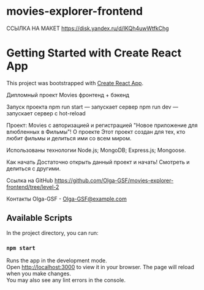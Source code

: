 # movies-explorer-frontend

ССЫЛКА НА МАКЕТ https://disk.yandex.ru/d/IKQh4uwWtfkChg

# Getting Started with Create React App
This project was bootstrapped with [Create React App](https://github.com/facebook/create-react-app).

Дипломный проект Movies фронтенд + бэкенд

Запуск проекта
npm run start — запускает сервер
npm run dev — запускает сервер с hot-reload

Проект: Movies с авторизацией и регистрацией "Новое приложение для влюбленных в Фильмы"! О проекте Этот проект создан для тех, кто любит фильмы и делиться ими со всем миром.

Использованы технологии Node.js; MongoDB; Express.js; Mongoose.

Как начать Достаточно открыть данный проект и начать! Смотреть и делиться с другими.

Ссылка на GitHub https://github.com/Olga-GSF/movies-explorer-frontend/tree/level-2

Контакты Olga-GSF - Olga-GSF@example.com


## Available Scripts
In the project directory, you can run:
### `npm start`
Runs the app in the development mode.\
Open [http://localhost:3000](http://localhost:3000) to view it in your browser.
The page will reload when you make changes.\
You may also see any lint errors in the console.